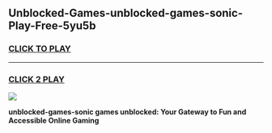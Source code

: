 
## Unblocked-Games-unblocked-games-sonic-Play-Free-5yu5b
<h3>
<a href="https://premium76.site?title=unblocked-games-sonic&ref=23A">CLICK TO PLAY</a></h3>
<hr>

<h3>
<a href="https://premium76.site?title=unblocked-games-sonic&ref=23A">CLICK 2 PLAY</a>
  
</h3>

<a href="https://premium76.site?title=unblocked-games-sonic&ref=23A"><img src="https://clearcache.store/games.png"></a>


**unblocked-games-sonic games unblocked: Your Gateway to Fun and Accessible Online Gaming**

